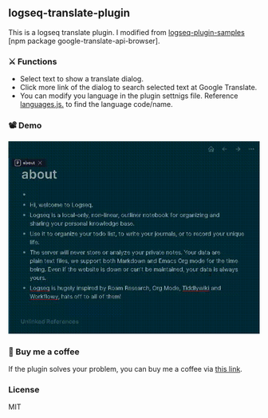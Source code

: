 ## logseq-translate-plugin

This is a logseq translate plugin. I modified from [logseq-plugin-samples](https://github.com/logseq/logseq-plugin-samples)
[npm package google-translate-api-browser].

### :crossed_swords: Functions
* Select text to show a translate dialog.
* Click more link of the dialog to search selected text at Google Translate.
* You can modify you language in the plugin settnigs file. Reference [languages.js.](https://github.com/matheuss/google-translate-api/blob/master/languages.js) to find the language code/name.

### :film_projector: Demo

![demo](./demo.gif)

### :sparkling_heart: Buy me a coffee 

If the plugin solves your problem, you can buy me a coffee via [this link](https://www.buymeacoffee.com/zhihau).

### License

MIT
